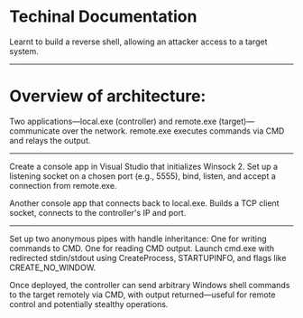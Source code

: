 # Techinal Documentation

Learnt to build a reverse shell, allowing an attacker access to a target system.

---
# Overview of architecture: 
Two applications—local.exe (controller) and remote.exe (target)—communicate over the network. remote.exe executes commands via CMD and relays the output.

---
Create a console app in Visual Studio that initializes Winsock 2.
Set up a listening socket on a chosen port (e.g., 5555), bind, listen, and accept a connection from remote.exe.

Another console app that connects back to local.exe.
Builds a TCP client socket, connects to the controller's IP and port.

---
Set up two anonymous pipes with handle inheritance:
One for writing commands to CMD.
One for reading CMD output.
Launch cmd.exe with redirected stdin/stdout using CreateProcess, STARTUPINFO, and flags like CREATE_NO_WINDOW.

Once deployed, the controller can send arbitrary Windows shell commands to the target remotely via CMD, with output returned—useful for remote control and potentially stealthy operations.
